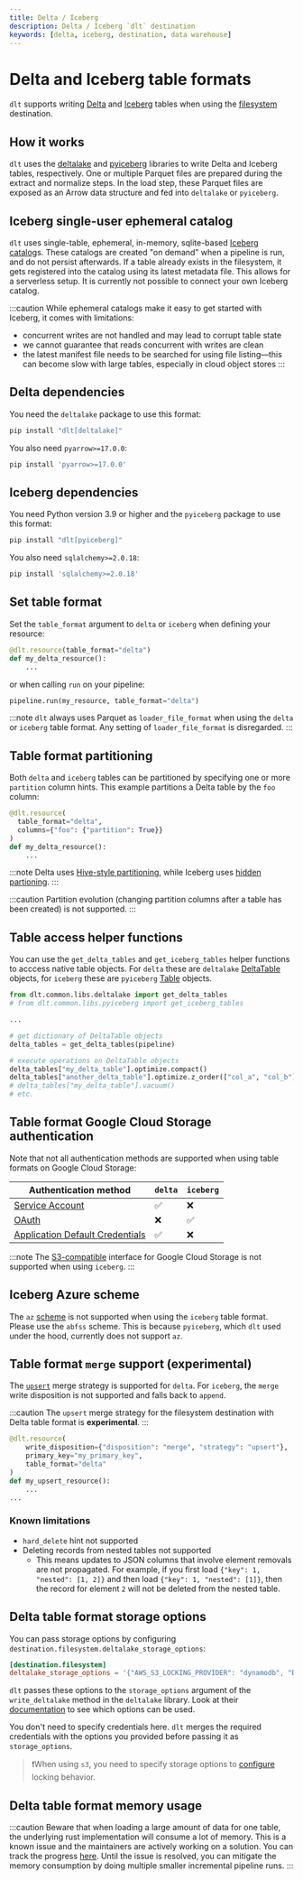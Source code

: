 ```yaml
---
title: Delta / Iceberg
description: Delta / Iceberg `dlt` destination
keywords: [delta, iceberg, destination, data warehouse]
---
```


# Delta and Iceberg table formats
`dlt` supports writing [Delta](https://delta.io/) and [Iceberg](https://iceberg.apache.org/) tables when using the [filesystem](./filesystem.md) destination.

## How it works
`dlt` uses the [deltalake](https://pypi.org/project/deltalake/) and [pyiceberg](https://pypi.org/project/pyiceberg/) libraries to write Delta and Iceberg tables, respectively. One or multiple Parquet files are prepared during the extract and normalize steps. In the load step, these Parquet files are exposed as an Arrow data structure and fed into `deltalake` or `pyiceberg`.

## Iceberg single-user ephemeral catalog
`dlt` uses single-table, ephemeral, in-memory, sqlite-based [Iceberg catalog](https://iceberg.apache.org/concepts/catalog/)s. These catalogs are created "on demand" when a pipeline is run, and do not persist afterwards. If a table already exists in the filesystem, it gets registered into the catalog using its latest metadata file. This allows for a serverless setup. It is currently not possible to connect your own Iceberg catalog.

:::caution
While ephemeral catalogs make it easy to get started with Iceberg, it comes with limitations:
- concurrent writes are not handled and may lead to corrupt table state
- we cannot guarantee that reads concurrent with writes are clean
- the latest manifest file needs to be searched for using file listing—this can become slow with large tables, especially in cloud object stores
:::

## Delta dependencies

You need the `deltalake` package to use this format:

```sh
pip install "dlt[deltalake]"
```

You also need `pyarrow>=17.0.0`:

```sh
pip install 'pyarrow>=17.0.0'
```

## Iceberg dependencies

You need Python version 3.9 or higher and the `pyiceberg` package to use this format:

```sh
pip install "dlt[pyiceberg]"
```

You also need `sqlalchemy>=2.0.18`:

```sh
pip install 'sqlalchemy>=2.0.18'
```

## Set table format

Set the `table_format` argument to `delta` or `iceberg` when defining your resource:

```py
@dlt.resource(table_format="delta")
def my_delta_resource():
    ...
```

or when calling `run` on your pipeline:

```py
pipeline.run(my_resource, table_format="delta")
```

:::note
`dlt` always uses Parquet as `loader_file_format` when using the `delta` or `iceberg` table format. Any setting of `loader_file_format` is disregarded.
:::


## Table format partitioning
Both `delta` and `iceberg` tables can be partitioned by specifying one or more `partition` column hints. This example partitions a Delta table by the `foo` column:

```py
@dlt.resource(
  table_format="delta",
  columns={"foo": {"partition": True}}
)
def my_delta_resource():
    ...
```

:::note
Delta uses [Hive-style partitioning](https://delta.io/blog/pros-cons-hive-style-partionining/), while Iceberg uses [hidden partioning](https://iceberg.apache.org/docs/latest/partitioning/).
:::

:::caution
Partition evolution (changing partition columns after a table has been created) is not supported.
:::

## Table access helper functions
You can use the `get_delta_tables` and `get_iceberg_tables` helper functions to acccess native table objects. For `delta` these are `deltalake` [DeltaTable](https://delta-io.github.io/delta-rs/api/delta_table/) objects, for `iceberg` these are `pyiceberg` [Table](https://py.iceberg.apache.org/reference/pyiceberg/table/#pyiceberg.table.Table) objects.

```py
from dlt.common.libs.deltalake import get_delta_tables
# from dlt.common.libs.pyiceberg import get_iceberg_tables

...

# get dictionary of DeltaTable objects
delta_tables = get_delta_tables(pipeline)

# execute operations on DeltaTable objects
delta_tables["my_delta_table"].optimize.compact()
delta_tables["another_delta_table"].optimize.z_order(["col_a", "col_b"])
# delta_tables["my_delta_table"].vacuum()
# etc.
```

## Table format Google Cloud Storage authentication

Note that not all authentication methods are supported when using table formats on Google Cloud Storage:

| Authentication method | `delta` | `iceberg` |
| -- | -- | -- |
| [Service Account](bigquery.md#setup-guide) | ✅ | ❌ |
| [OAuth](../destinations/bigquery.md#oauth-20-authentication) | ❌ | ✅ |
| [Application Default Credentials](bigquery.md#using-default-credentials) | ✅ | ❌ |

:::note
The [S3-compatible](#using-s3-compatible-storage) interface for Google Cloud Storage is not supported when using `iceberg`.
:::

## Iceberg Azure scheme
The `az` [scheme](#supported-schemes) is not supported when using the `iceberg` table format. Please use the `abfss` scheme. This is because `pyiceberg`, which `dlt` used under the hood, currently does not support `az`.

## Table format `merge` support (**experimental**)
The [`upsert`](../../general-usage/incremental-loading.md#upsert-strategy) merge strategy is supported for `delta`. For `iceberg`, the `merge` write disposition is not supported and falls back to `append`.

:::caution
The `upsert` merge strategy for the filesystem destination with Delta table format is **experimental**.
:::

```py
@dlt.resource(
    write_disposition={"disposition": "merge", "strategy": "upsert"},
    primary_key="my_primary_key",
    table_format="delta"
)
def my_upsert_resource():
    ...
...
```

### Known limitations
- `hard_delete` hint not supported
- Deleting records from nested tables not supported
  - This means updates to JSON columns that involve element removals are not propagated. For example, if you first load `{"key": 1, "nested": [1, 2]}` and then load `{"key": 1, "nested": [1]}`, then the record for element `2` will not be deleted from the nested table.

## Delta table format storage options
You can pass storage options by configuring `destination.filesystem.deltalake_storage_options`:

```toml
[destination.filesystem]
deltalake_storage_options = '{"AWS_S3_LOCKING_PROVIDER": "dynamodb", "DELTA_DYNAMO_TABLE_NAME": "custom_table_name"}'
```

`dlt` passes these options to the `storage_options` argument of the `write_deltalake` method in the `deltalake` library. Look at their [documentation](https://delta-io.github.io/delta-rs/api/delta_writer/#deltalake.write_deltalake) to see which options can be used.

You don't need to specify credentials here. `dlt` merges the required credentials with the options you provided before passing it as `storage_options`.

>❗When using `s3`, you need to specify storage options to [configure](https://delta-io.github.io/delta-rs/usage/writing/writing-to-s3-with-locking-provider/) locking behavior.

## Delta table format memory usage
:::caution
Beware that when loading a large amount of data for one table, the underlying rust implementation will consume a lot of memory. This is a known issue and the maintainers are actively working on a solution. You can track the progress [here](https://github.com/delta-io/delta-rs/pull/2289). Until the issue is resolved, you can mitigate the memory consumption by doing multiple smaller incremental pipeline runs.
:::
